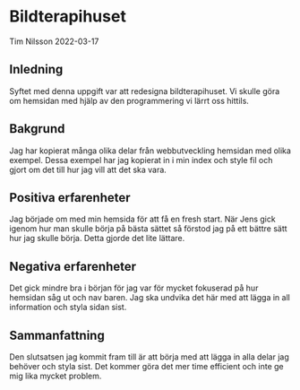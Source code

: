# Bildterapihuset

Tim Nilsson 2022-03-17

## Inledning

Syftet med denna uppgift var att redesigna bildterapihuset. Vi skulle göra om hemsidan med hjälp av den programmering vi lärrt oss hittils.

## Bakgrund

Jag har kopierat många olika delar från webbutveckling hemsidan med olika exempel. Dessa exempel har jag kopierat in i min index och style fil och gjort om det till hur jag vill att det ska vara.


## Positiva erfarenheter

Jag började om med min hemsida för att få en fresh start. När Jens gick igenom hur man skulle börja på bästa sättet så förstod jag på ett bättre sätt hur jag skulle börja. Detta gjorde det lite lättare.

## Negativa erfarenheter

Det gick mindre bra i början för jag var för mycket fokuserad på hur hemsidan såg ut och nav baren. Jag ska undvika det här med att lägga in all information och styla sidan sist.

## Sammanfattning

Den slutsatsen jag kommit fram till är att börja med att lägga in alla delar jag behöver och styla sist. Det kommer göra det mer time efficient och inte ge mig lika mycket problem.